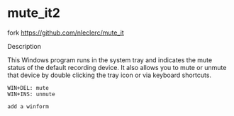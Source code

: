 # mute_it2
fork https://github.com/nleclerc/mute_it

Description

This Windows program runs in the system tray and indicates the mute status of the default recording device. It also allows you to mute or unmute that device by double clicking the tray icon or via keyboard shortcuts.

    WIN+DEL: mute
    WIN+INS: unmute
    
    add a winform
